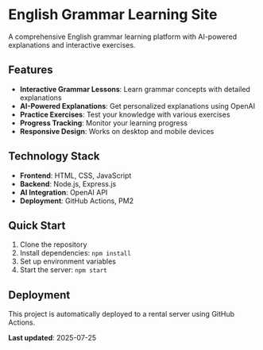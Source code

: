 # English Grammar Learning Site

A comprehensive English grammar learning platform with AI-powered explanations and interactive exercises.

## Features

- **Interactive Grammar Lessons**: Learn grammar concepts with detailed explanations
- **AI-Powered Explanations**: Get personalized explanations using OpenAI
- **Practice Exercises**: Test your knowledge with various exercises
- **Progress Tracking**: Monitor your learning progress
- **Responsive Design**: Works on desktop and mobile devices

## Technology Stack

- **Frontend**: HTML, CSS, JavaScript
- **Backend**: Node.js, Express.js
- **AI Integration**: OpenAI API
- **Deployment**: GitHub Actions, PM2

## Quick Start

1. Clone the repository
2. Install dependencies: `npm install`
3. Set up environment variables
4. Start the server: `npm start`

## Deployment

This project is automatically deployed to a rental server using GitHub Actions.

**Last updated**: 2025-07-25 